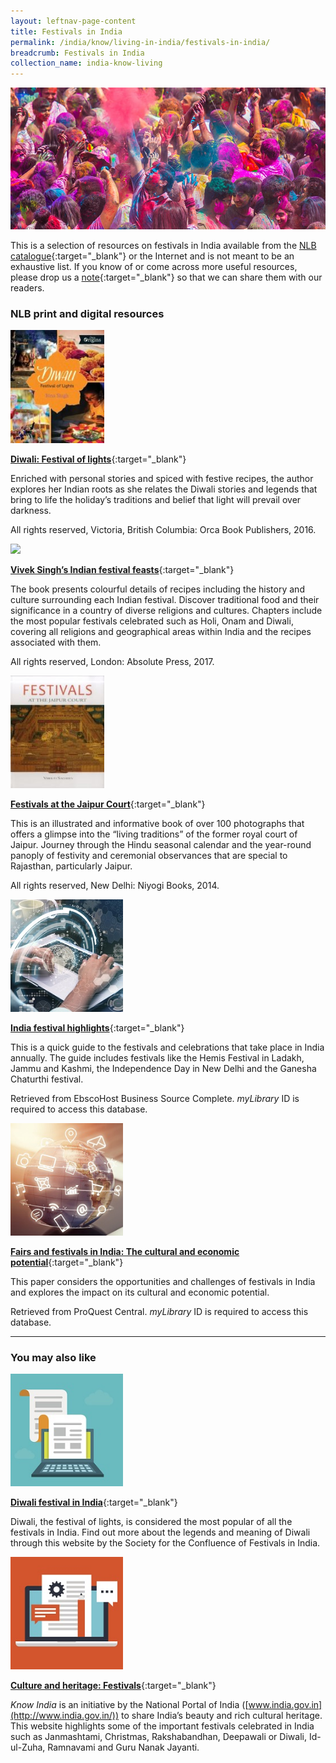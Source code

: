 ```yaml
---
layout: leftnav-page-content
title: Festivals in India
permalink: /india/know/living-in-india/festivals-in-india/
breadcrumb: Festivals in India
collection_name: india-know-living
---
```


<img src="\images\india-living\festivals-in-india.jpg" alt="festivals in india" style="width:800px;" />

This is a selection of resources on festivals in India available from the [NLB catalogue](http://catalogue.nlb.gov.sg/){:target="_blank"} or the Internet and is not meant to be an exhaustive list. If you know of or come across more useful resources, please drop us a [note](mailto:ref@nlb.gov.sg){:target="_blank"} so that we can share them with our readers.

### **NLB print and digital resources**

<img src="/images/book-covers/Diwali-Festival-of-lights.jpg" style="width:150px;" />

[**Diwali: Festival of lights**](http://eservice.nlb.gov.sg/item_holding.aspx?bid=202664597){:target="_blank"}

Enriched with personal stories and spiced with festive recipes, the author explores her Indian roots as she relates the Diwali stories and legends that bring to life the holiday’s traditions and belief that light will prevail over darkness.

All rights reserved, Victoria, British Columbia: Orca Book Publishers, 2016.

<img src="/images/book-covers/Vivek-Singh’s-Indian-festival-feasts.jpg" style="width:150px;" />

[**Vivek Singh’s Indian festival feasts**](http://eservice.nlb.gov.sg/item_holding.aspx?bid=202937277){:target="_blank"}

The book presents colourful details of recipes including the history and culture surrounding each Indian festival. Discover traditional food and their significance in a country of diverse religions and cultures. Chapters include the most popular festivals celebrated such as Holi, Onam and Diwali, covering all religions and geographical areas within India and the recipes associated with them.

All rights reserved, London: Absolute Press, 2017.

<img src="/images/book-covers/Festivals-at-the-Jaipur-Court.jpg" style="width:150px;" />

[**Festivals at the Jaipur Court**](http://eservice.nlb.gov.sg/item_holding.aspx?bid=202768400){:target="_blank"}

This is an illustrated and informative book of over 100 photographs that offers a glimpse into the “living traditions” of the former royal court of Jaipur. Journey through the Hindu seasonal calendar and the year-round panoply of festivity and ceremonial observances that are special to Rajasthan, particularly Jaipur.

All rights reserved, New Delhi: Niyogi Books, 2014.

<img src="/images/resources/Database 2.jpg" style="width:180px;" />

[**India festival highlights**](http://eresources.nlb.gov.sg/Main/Browse?startsWith=E){:target="_blank"}

This is a quick guide to the festivals and celebrations that take place in India annually. The guide includes festivals like the Hemis Festival in Ladakh, Jammu and Kashmi, the Independence Day in New Delhi and the Ganesha Chaturthi festival.

Retrieved from EbscoHost Business Source Complete. *myLibrary* ID is required to access this database.

<img src="/images/resources/Database 1.jpg" style="width:180px;" />

[**Fairs and festivals in India: The cultural and economic potential**](http://eresources.nlb.gov.sg/Main/Browse?startsWith=P){:target="_blank"}

This paper considers the opportunities and challenges of festivals in India and explores the impact on its cultural and economic potential.

Retrieved from ProQuest Central. *myLibrary* ID is required to access this database.

---

### **You may also like**

<img src="/images/resources/Article 1.jpg" style="width:180px;" />

[**Diwali festival in India**](http://www.diwalifestival.org/){:target="_blank"}

Diwali, the festival of lights, is considered the most popular of all the festivals in India. Find out more about the legends and meaning of Diwali through this website by the Society for the Confluence of Festivals in India.

<img src="/images/resources/Article 4.jpg" style="width:180px;" />

[**Culture and heritage: Festivals**](http://knowindia.gov.in/culture-and-heritage/festivals.php){:target="_blank"}

*Know India* is an initiative by the National Portal of India ([www.india.gov.in](http://www.india.gov.in/)) to share India’s beauty and rich cultural heritage. This website highlights some of the important festivals celebrated in India such as Janmashtami, Christmas, Rakshabandhan, Deepawali or Diwali, Id-ul-Zuha, Ramnavami and Guru Nanak Jayanti.